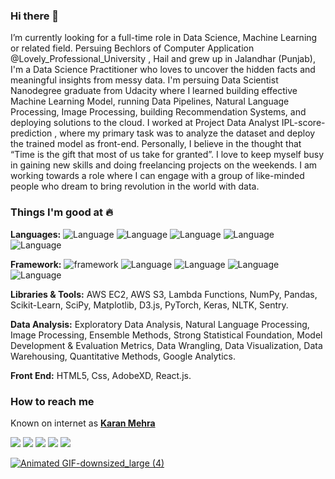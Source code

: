 ### Hi there 👋

I’m currently looking for a full-time role in Data Science, Machine Learning or related field. 
Persuing Bechlors of Computer Application @Lovely_Professional_University , Hail and grew up in Jalandhar (Punjab), I'm a Data Science Practitioner who loves to uncover the hidden facts and meaningful insights from messy data. I'm persuing Data Scientist Nanodegree graduate from Udacity where I learned building effective Machine Learning Model, running Data Pipelines, Natural Language Processing, Image Processing, building Recommendation Systems, and deploying solutions to the cloud.
I worked at Project Data Analyst IPL-score-prediction , where my primary task was to analyze the dataset and deploy the trained model as front-end.
Personally, I believe in the thought that “Time is the gift that most of us take for granted”. I love to keep myself busy in gaining new skills and doing freelancing projects on the weekends.
I am working towards a role where I can engage with a group of like-minded people who dream to bring revolution in the world with data.


### Things I'm good at :fire:
**Languages:**  ![Language](https://img.shields.io/badge/Python-brightgreen.svg) ![Language](https://img.shields.io/badge/HTML-brightgreen.svg) ![Language](https://img.shields.io/badge/CSS-brightgreen.svg) ![Language](https://img.shields.io/badge/SQL-brightgreen.svg) ![Language](https://img.shields.io/badge/JavaScript-brightgreen.svg) 


**Framework:** ![framework](https://img.shields.io/badge/Flask-orange.svg) ![Language](https://img.shields.io/badge/AdobeXD-orange.svg) ![Language](https://img.shields.io/badge/JupyterNotebook-orange.svg) ![Language](https://img.shields.io/badge/Bootsrap-orange.svg) ![Language](https://img.shields.io/badge/Dreamweaver-orange.svg) 

**Libraries & Tools:** AWS EC2, AWS S3, Lambda Functions, NumPy, Pandas, Scikit-Learn, SciPy, Matplotlib, D3.js, PyTorch, Keras, NLTK, Sentry.

**Data Analysis:** Exploratory Data Analysis, Natural Language Processing, Image Processing, Ensemble Methods, Strong Statistical Foundation, Model Development & Evaluation Metrics, Data Wrangling, Data Visualization, Data Warehousing, Quantitative Methods, Google Analytics.

**Front End:** HTML5, Css, AdobeXD, React.js. 

### How to reach me
Known on internet as [**Karan Mehra**](#)

[<img target="_blank" src="https://img.icons8.com/cotton/64/000000/whatsapp--v4.png"/>](https://wa.me/918146287107) [<img target="_blank" src="https://img.icons8.com/doodle/64/000000/linkedin-circled.png"/>](https://www.linkedin.com/in/karanmehra786/) [<img target="_blank" src="https://img.icons8.com/dusk/64/000000/domain.png"/>](https://karanmehra7107.github.io/My-Portfolio/index.html) [<img src="https://img.icons8.com/dusk/64/000000/medium-new.png"/>](https://medium.com/@karankmehra8146287107)  [<img src="https://img.icons8.com/dusk/64/000000/instagram.png"/>](https://www.instagram.com/mehra_karan_/)


  
[![Animated GIF-downsized_large (4)](https://user-images.githubusercontent.com/62024355/87348913-21f77d80-c573-11ea-9297-ba7acdf5a9e0.gif)]([KaranMehra.pdf](https://github.com/Karanmehra7107/My-Portfolio/files/4938858/KaranMehra.pdf))
